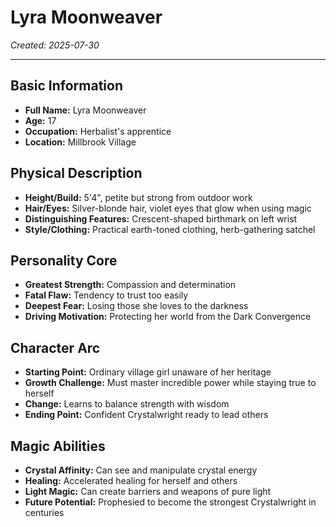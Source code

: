 # Lyra Moonweaver

*Created: 2025-07-30*

---

## Basic Information
- **Full Name:** Lyra Moonweaver
- **Age:** 17
- **Occupation:** Herbalist's apprentice
- **Location:** Millbrook Village

## Physical Description
- **Height/Build:** 5'4", petite but strong from outdoor work
- **Hair/Eyes:** Silver-blonde hair, violet eyes that glow when using magic
- **Distinguishing Features:** Crescent-shaped birthmark on left wrist
- **Style/Clothing:** Practical earth-toned clothing, herb-gathering satchel

## Personality Core
- **Greatest Strength:** Compassion and determination
- **Fatal Flaw:** Tendency to trust too easily
- **Deepest Fear:** Losing those she loves to the darkness
- **Driving Motivation:** Protecting her world from the Dark Convergence

## Character Arc
- **Starting Point:** Ordinary village girl unaware of her heritage
- **Growth Challenge:** Must master incredible power while staying true to herself
- **Change:** Learns to balance strength with wisdom
- **Ending Point:** Confident Crystalwright ready to lead others

## Magic Abilities
- **Crystal Affinity:** Can see and manipulate crystal energy
- **Healing:** Accelerated healing for herself and others
- **Light Magic:** Can create barriers and weapons of pure light
- **Future Potential:** Prophesied to become the strongest Crystalwright in centuries